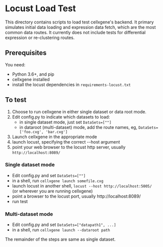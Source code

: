 # Locust Load Test

This directory contains scripts to load test cellxgene's backend. It
primary simulates initial data loading and expression data fetch, which
are the most common data routes. It currently does not include tests
for differential expression or re-clustering routes.

## Prerequisites

You need:

- Python 3.6+, and pip
- cellxgene installed
- install the locust dependencies in `requirements-locust.txt`

## To test

1. Choose to run cellxgene in either single dataset or data root mode.
2. Edit config.py to indicate which datasets to load:
   - in single dataset mode, just set `DataSets=[""]`
   - in dataroot (multi-dataset) mode, add the route names, eg, `DataSets=['foo.cxg', 'bar.cxg']`
3. Launch cellxgene in the appropriate mode
4. launch locust, specifying the correct --host argument
5. point your web browser to the locust http server, usually `http://localhost:8089/`

### Single dataset mode

- Edit config.py and set `DataSets=[""]`
- in a shell, run `cellxgene launch somefile.cxg`
- launch locust in another shell, `locust --host http://localhost:5005/` (or wherever you are running cellxgene)
- point a browser to the locust port, usually http://localhost:8089/
- run test

### Multi-dataset mode

- Edit config.py and set `DataSets=["datapath1", ...]`
- in a shell, run `cellxgene launch --dataroot path`

The remainder of the steps are same as single dataset.
